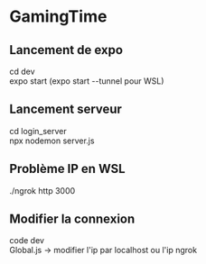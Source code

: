 # GamingTime

## Lancement de expo
cd dev <br />
expo start (expo start --tunnel pour WSL)

## Lancement serveur
cd login_server <br />
npx nodemon server.js

## Problème IP en WSL
./ngrok http 3000 <br />

## Modifier la connexion
code dev <br />
Global.js -> modifier l'ip par localhost ou l'ip ngrok
